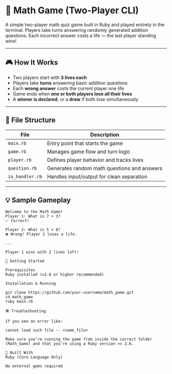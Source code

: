 # 🧠 Math Game (Two-Player CLI)

A simple two-player math quiz game built in Ruby and played entirely in the terminal. Players take turns answering randomly generated addition questions. Each incorrect answer costs a life — the last player standing wins!

---

## 🎮 How It Works

- Two players start with **3 lives each**
- Players take **turns** answering basic addition questions
- Each **wrong answer** costs the current player one life
- Game ends when **one or both players lose all their lives**
- A **winner is declared**, or a **draw** if both lose simultaneously

---

## 📁 File Structure

| File         | Description                                      |
|--------------|--------------------------------------------------|
| `main.rb`    | Entry point that starts the game                 |
| `game.rb`    | Manages game flow and turn logic                 |
| `player.rb`  | Defines player behavior and tracks lives         |
| `question.rb`| Generates random math questions and answers      |
| `io_handler.rb` | Handles input/output for clean separation     |

---

## 💡 Sample Gameplay

```shell
Welcome to the Math Game!
Player 1: What is 7 + 3?
✅ Correct!

Player 2: What is 5 + 8?
❌ Wrong! Player 2 loses a life.

...

Player 1 wins with 2 lives left!

🚀 Getting Started

Prerequisites
Ruby installed (v2.6 or higher recommended)

Installation & Running

git clone https://github.com/your-username/math_game.git
cd math_game
ruby main.rb

🛠 Troubleshooting

If you see an error like:

cannot load such file -- <some_file>

Make sure you're running the game from inside the correct folder (Math_Game) and that you’re using a Ruby version >= 2.6.

🧰 Built With
Ruby (Core Language Only)

No external gems required